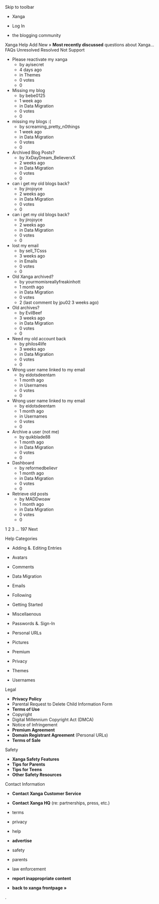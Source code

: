 Skip to toolbar

*   Xanga

*   Log In

*   the blogging community

Xanga Help Add New » **Most recently discussed** questions about Xanga… FAQs Unresolved Resolved Not Support

*   Please reactivate my xanga
    *   by ayisecret
    *   4 days ago
    *   in Themes
    *   0 votes
    *   0
*   Missing my blog
    *   by bebe0125
    *   1 week ago
    *   in Data Migration
    *   0 votes
    *   0
*   missing my blogs :(
    *   by screaming\_pretty\_n0things
    *   1 week ago
    *   in Data Migration
    *   0 votes
    *   0
*   Archived Blog Posts?
    *   by XxDayDream\_BelieverxX
    *   2 weeks ago
    *   in Data Migration
    *   0 votes
    *   0
*   can i get my old blogs back?
    *   by jirojoyce
    *   2 weeks ago
    *   in Data Migration
    *   0 votes
    *   0
*   can i get my old blogs back?
    *   by jirojoyce
    *   2 weeks ago
    *   in Data Migration
    *   0 votes
    *   0
*   lost my email
    *   by sell\_TCsss
    *   3 weeks ago
    *   in Emails
    *   0 votes
    *   0
*   Old Xanga archived?
    *   by yourmomisreallyfreakinhott
    *   1 month ago
    *   in Data Migration
    *   0 votes
    *   2 (last comment by jpu02 3 weeks ago)
*   Old archives?
    *   by EvilBeef
    *   3 weeks ago
    *   in Data Migration
    *   0 votes
    *   0
*   Need my old account back
    *   by philos4life
    *   3 weeks ago
    *   in Data Migration
    *   0 votes
    *   0
*   Wrong user name linked to my email
    *   by eidotsdeentam
    *   1 month ago
    *   in Usernames
    *   0 votes
    *   0
*   Wrong user name linked to my email
    *   by eidotsdeentam
    *   1 month ago
    *   in Usernames
    *   0 votes
    *   0
*   Archive a user (not me)
    *   by quikblade88
    *   1 month ago
    *   in Data Migration
    *   0 votes
    *   0
*   Dashboard
    *   by reformedbelievr
    *   1 month ago
    *   in Data Migration
    *   0 votes
    *   0
*   Retrieve old posts
    *   by MADDwoaw
    *   1 month ago
    *   in Data Migration
    *   0 votes
    *   0

1 2 3 ... 197 Next

Help Categories

*   Adding &. Editing Entries
*   Avatars
*   Comments
*   Data Migration
*   Emails
*   Following
*   Getting Started
*   Miscellaenous

*   Passwords &. Sign-In
*   Personal URLs
*   Pictures
*   Premium
*   Privacy
*   Themes
*   Usernames

Legal

*   **Privacy Policy**
*   Parental Request to Delete Child Information Form
*   **Terms of Use**
*   Copyright
*   Digital Millennium Copyright Act (DMCA)
*   Notice of Infringement
*   **Premium Agreement**
*   **Domain Registrant Agreement** (Personal URLs)
*   **Terms of Sale**

Safety

*   **Xanga Safety Features**
*   **Tips for Parents**
*   **Tips for Teens**
*   **Other Safety Resources**

Contact Information

*   **Contact Xanga Customer Service**
*   **Contact Xanga HQ** (re: partnerships, press, etc.)

*   terms
*   privacy
*   help
*   **advertise**

*   safety
*   parents
*   law enforcement
*   **report inappropriate content**

*   **back to xanga frontpage »**

<img src="http://pixel.quantserve.com/pixel/p-87h-iNOVooym2.gif" style="display: none" height="1" width="1" alt="Quantcast"/>.